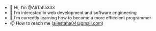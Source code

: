 - 👋 Hi, I’m @AliTaha333
- 👀 I’m interested in web development and software engineering
- 🌱 I’m currently learning how to become a more effiecient programmer
- 📫 How to reach me (aliestaha04@gmail.com)

<!---
AliTaha333/AliTaha333 is a ✨ special ✨ repository because its `README.md` (this file) appears on your GitHub profile.
You can click the Preview link to take a look at your changes.
--->
